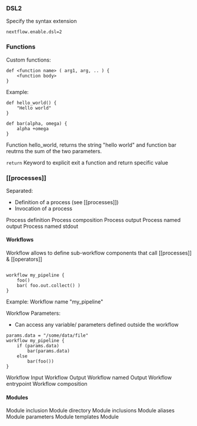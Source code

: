 ### DSL2
Specify the syntax extension
```
nextflow.enable.dsl=2
```
### Functions

Custom functions: 

```
def <function name> ( arg1, arg, .. ) {
    <function body>
}
```
Example: 
```
def hello_world() {
	"Hello world"
}

def bar(alpha, omega) {
	alpha +omega
}
```
Function hello_world, returns the string "hello world" and function bar reutrns the sum of the two parameters. 

```return```
Keyword to explicit exit a function and return specific value 

### [[processes]]
Separated: 
- Definition of a process (see  [[processes]])
- Invocation of a process 

Process definition
Process composition
Process output 
Process named output
Process named stdout

#### Workflows

Workflow allows to define sub-workflow components that call [[processes]] & [[operators]]
```

workflow my_pipeline {
    foo()
    bar( foo.out.collect() )
}
```

Example: Workflow name "my_pipeline"

Workflow Parameters: 
- Can access any variable/ parameters defined outside the workflow 
```
params.data = "/some/data/file"
workflow my_pipeline {
	if (params.data)
		bar(params.data)
	else
		bar(foo())
}
```
Workflow Input
Workflow Output 
Workflow named Output 
Workflow entrypoint
Workflow composition

#### Modules 

Module inclusion
Module directory
Module inclusions
Module aliases
Module parameters
Module templates 
Module 